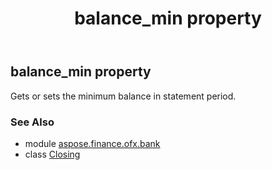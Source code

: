 ﻿---
title: balance_min property
second_title: Aspose.Finance for Python via .NET API References
description: 
type: docs
weight: 40
url: /python-net/aspose.finance.ofx.bank/closing/balance_min/
is_root: false
---

## balance_min property


Gets or sets the minimum balance in statement period.

### See Also
* module [aspose.finance.ofx.bank](../../)
* class [Closing](/finance/python-net/aspose.finance.ofx.bank/closing)
